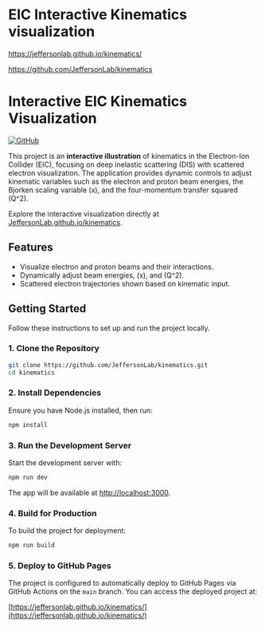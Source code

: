 # EIC Interactive Kinematics visualization

https://jeffersonlab.github.io/kinematics/


https://github.com/JeffersonLab/kinematics


# Interactive EIC Kinematics Visualization

[![GitHub](https://img.shields.io/badge/github-kinematics-blue?style=flat&logo=github)](https://github.com/JeffersonLab/kinematics/)

This project is an **interactive illustration** of kinematics in the Electron-Ion Collider (EIC), focusing on deep inelastic scattering (DIS) with scattered electron visualization. The application provides dynamic controls to adjust kinematic variables such as the electron and proton beam energies, the Bjorken scaling variable \(x\), and the four-momentum transfer squared \(Q^2\).

Explore the interactive visualization directly at [JeffersonLab.github.io/kinematics](https://jeffersonlab.github.io/kinematics/).

## Features

- Visualize electron and proton beams and their interactions.
- Dynamically adjust beam energies, \(x\), and \(Q^2\).
- Scattered electron trajectories shown based on kinematic input.

## Getting Started

Follow these instructions to set up and run the project locally.

### 1. Clone the Repository

```bash
git clone https://github.com/JeffersonLab/kinematics.git
cd kinematics
```

### 2. Install Dependencies

Ensure you have Node.js installed, then run:

```bash
npm install
```

### 3. Run the Development Server

Start the development server with:

```bash
npm run dev
```

The app will be available at [http://localhost:3000](http://localhost:3000).

### 4. Build for Production

To build the project for deployment:

```bash
npm run build
```

### 5. Deploy to GitHub Pages

The project is configured to automatically deploy to GitHub Pages via GitHub Actions on the `main` branch. You can access the deployed project at:

[https://jeffersonlab.github.io/kinematics/](https://jeffersonlab.github.io/kinematics/)
